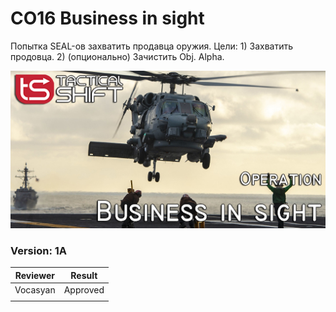 ﻿# CO16 Business in sight
Попытка SEAL-ов захватить продавца оружия. Цели: 1) Захватить продовца. 2) (опционально) Зачистить Obj. Alpha.

<img src='https://raw.githubusercontent.com/rempopo/CO16_Business_in_sight.Malden/master/overview.jpg' />	

### Version: 1A


| Reviewer | Result |
| ------------ | ------------- |
| Vocasyan | Approved |
|  |  |
